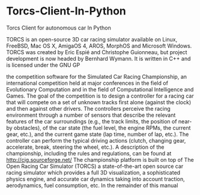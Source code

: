 # Torcs-Client-In-Python
Torcs Client for autonomous car In Python

TORCS is an open-source 3D car racing simulator available on Linux, FreeBSD, Mac OS X, AmigaOS 4, AROS, MorphOS and Microsoft Windows. TORCS was created by Eric Espié and Christophe Guionneau, but project development is now headed by Bernhard Wymann. It is written in C++ and is licensed under the GNU GP</br>

the competition software for the Simulated Car Racing Championship, an
international competition held at major conferences in the field of Evolutionary Computation and
in the field of Computational Intelligence and Games.
The goal of the competition is to design a controller for a racing car that will compete on a set
of unknown tracks first alone (against the clock) and then against other drivers. The controllers
perceive the racing environment through a number of sensors that describe the relevant features
of the car surroundings (e.g., the track limits, the position of near-by obstacles), of the car state
(the fuel level, the engine RPMs, the current gear, etc.), and the current game state (lap time,
number of lap, etc.). The controller can perform the typical driving actions (clutch, changing gear,
accelerate, break, steering the wheel, etc.). A description of the championship, including the rules
and regulations, can be found at http://cig.sourceforge.net/
The championship platform is built on top of The Open Racing Car Simulator (TORCS) a
state-of-the-art open source car racing simulator which provides a full 3D visualization, a sophisticated physics engine, and accurate car dynamics taking into account traction, aerodynamics, fuel
consumption, etc.
In the remainder of this manual
